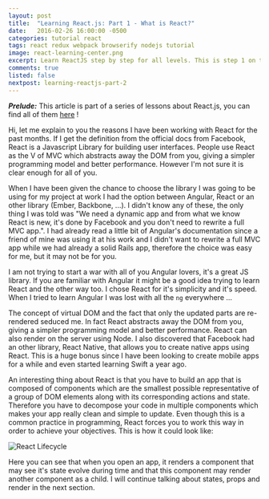 ```yaml
---
layout: post
title:  "Learning React.js: Part 1 - What is React?"
date:   2016-02-26 16:00:00 -0500
categories: tutorial react
tags: react redux webpack browserify nodejs tutorial
image: react-learning-center.png
excerpt: Learn ReactJS step by step for all levels. This is step 1 on this course where I will try to explain to you what React is and when you should use it.
comments: true
listed: false
nextpost: learning-reactjs-part-2
---
```

_**Prelude:**_ This article is part of a series of lessons about React.js, you can find all of them [here]({{site.baseurl}}/learning-reactjs/) !

Hi, let me explain to you the reasons I have been working with React for the past months. If I get the definition from the official docs from Facebook, React is a Javascript Library for building user interfaces. People use React as the V of MVC which abstracts away the DOM from you, giving a simpler programming model and better performance. However I'm not sure it is clear enough for all of you.

When I have been given the chance to choose the library I was going to be using for my project at work I had the option between Angular, React or an other library (Ember, Backbone, ...). I didn't know any of these, the only thing I was told was "We need a dynamic app and from what we know React is new, it's done by Facebook and you don't need to rewrite a full MVC app.". I had already read a little bit of Angular's documentation since a friend of mine was using it at his work and I didn't want to rewrite a full MVC app while we had already a solid Rails app, therefore the choice was easy for me, but it may not be for you.

I am not trying to start a war with all of you Angular lovers, it's a great JS library. If you are familiar with Angular it might be a good idea trying to learn React and the other way too. I chose React for it's simplicity and it's speed. When I tried to learn Angular I was lost with all the `ng` everywhere ...

The concept of virtual DOM and the fact that only the updated parts are re-rendered seduced me. In fact React abstracts away the DOM from you, giving a simpler programming model and better performance. React can also render on the server using Node. I also discovered that Facebook had an other library, React Native, that allows you to create native apps using React. This is a huge bonus since I have been looking to create mobile apps for a while and even started learning Swift a year ago.

An interesting thing about React is that you have to build an app that is composed of components which are the smallest possible representative of a group of DOM elements along with its corresponding actions and state. Therefore you have to decompose your code in multiple components which makes your app really clean and simple to update. Even though this is a common practice in programming, React forces you to work this way in order to achieve your objectives.
This is how it could look like:

![React Lifecycle]({{site.baseurl}}/images/react-lifecycle.png "React Lifecycle")

Here you can see that when you open an app, it renders a component that may see it's state evolve during time and that this component may render another component as a child. I will continue talking about states, props and render in the next section.
